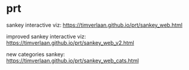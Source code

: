 # prt

sankey interactive viz: https://timverlaan.github.io/prt/sankey_web.html

improved sankey interactive viz: https://timverlaan.github.io/prt/sankey_web_v2.html

new categories sankey: https://timverlaan.github.io/prt/sankey_web_cats.html
